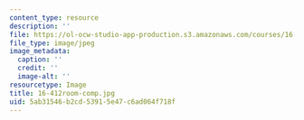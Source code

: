 ```yaml
---
content_type: resource
description: ''
file: https://ol-ocw-studio-app-production.s3.amazonaws.com/courses/16-412j-cognitive-robotics-spring-2016/5ab31546b2cd53915e47c6ad064f718f_16-412room-comp.jpg
file_type: image/jpeg
image_metadata:
  caption: ''
  credit: ''
  image-alt: ''
resourcetype: Image
title: 16-412room-comp.jpg
uid: 5ab31546-b2cd-5391-5e47-c6ad064f718f
---
```

